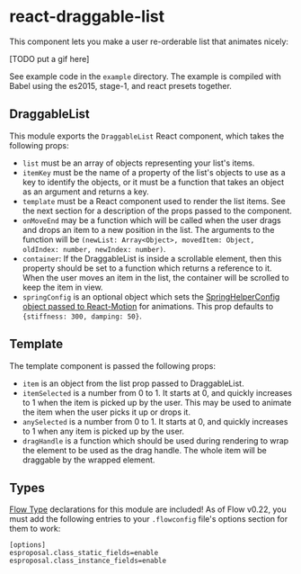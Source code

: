 # react-draggable-list

This component lets you make a user re-orderable list that animates nicely:

[TODO put a gif here]

See example code in the `example` directory. The example is compiled with Babel
using the es2015, stage-1, and react presets together.

## DraggableList

This module exports the `DraggableList` React component, which takes the
following props:

* `list` must be an array of objects representing your list's items.
* `itemKey` must be the name of a property of the list's objects to use as a
 key to identify the objects, or it must be a function that takes an object as
 an argument and returns a key.
* `template` must be a React component used to render the list items. See the
 next section for a description of the props passed to the component.
* `onMoveEnd` may be a function which will be called when the user drags and
 drops an item to a new position in the list. The arguments to the function
 will be `(newList: Array<Object>, movedItem: Object, oldIndex: number,
 newIndex: number)`.
* `container`: If the DraggableList is inside a scrollable element, then this
 property should be set to a function which returns a reference to it. When the
 user moves an item in the list, the container will be scrolled to keep the
 item in view.
* `springConfig` is an optional object which sets the [SpringHelperConfig
 object passed to
 React-Motion](https://github.com/chenglou/react-motion/tree/85ca75c6de9ed85937d1c95646b6044a66981eee#--spring-val-number-config-springhelperconfig--opaqueconfig)
 for animations. This prop defaults to `{stiffness: 300, damping: 50}`.

## Template

The template component is passed the following props:

* `item` is an object from the list prop passed to DraggableList.
* `itemSelected` is a number from 0 to 1. It starts at 0, and quickly increases
 to 1 when the item is picked up by the user. This may be used to animate the
 item when the user picks it up or drops it.
* `anySelected` is a number from 0 to 1. It starts at 0, and quickly increases
 to 1 when any item is picked up by the user.
* `dragHandle` is a function which should be used during rendering to wrap the
 element to be used as the drag handle. The whole item will be draggable by the
 wrapped element.

## Types

[Flow Type](http://flowtype.org/) declarations for this module are included! As
of Flow v0.22, you must add the following entries to your `.flowconfig` file's
options section for them to work:

```
[options]
esproposal.class_static_fields=enable
esproposal.class_instance_fields=enable
```
